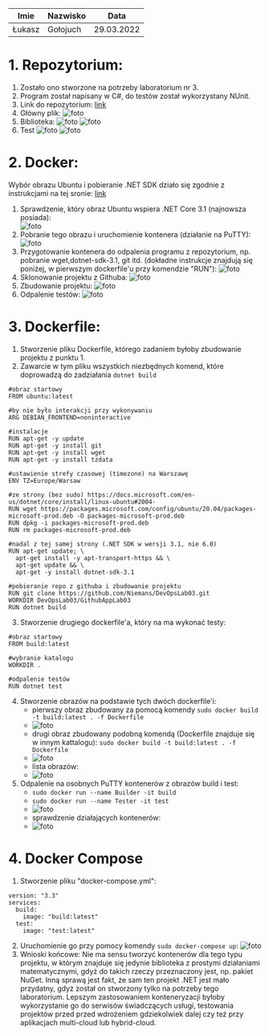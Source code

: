 | Imie   | Nazwisko   | Data       |
|--------|------------|------------|
| Łukasz | Gołojuch   | 29.03.2022 |

# 1. Repozytorium:
1. Zostało ono stworzone na potrzeby laboratorium nr 3.
2. Program został napisany w C#, do testów został wykorzystany NUnit.
3. Link do repozytorium: [link](https://github.com/Niemans/DevOpsLab03)
4. Główny plik:
![foto](./Screenshot_1.png)
5. Biblioteka:
![foto](./Screenshot_2.png)
![foto](./Screenshot_3.png)
6. Test
![foto](./Screenshot_4.png)
![foto](./Screenshot_5.png)

# 2. Docker:
Wybór obrazu Ubuntu i pobieranie .NET SDK działo się zgodnie z instrukcjami na tej sronie: [link](https://docs.microsoft.com/en-us/dotnet/core/install/linux-ubuntu)
1. Sprawdzenie, który obraz Ubuntu wspiera .NET Core 3.1 (najnowsza posiada):  
![foto](./Screenshot_6.png)
2. Pobranie tego obrazu i uruchomienie kontenera (działanie na PuTTY): 
![foto](./Screenshot_7.png)
3. Przygotowanie kontenera do odpalenia programu z repozytorium, np. pobranie wget,dotnet-sdk-3.1, git itd.
(dokładne instrukcje znajdują się poniżej, w pierwszym dockerfile'u przy komendzie "RUN"):
![foto](./Screenshot_8.png)
4. Sklonowanie projektu z Githuba:
![foto](./Screenshot_9.png)
5. Zbudowanie projektu:
![foto](./Screenshot_10.png)
6. Odpalenie testów:
![foto](./Screenshot_11.png)

# 3. Dockerfile:
1. Stworzenie pliku Dockerfile, którego zadaniem byłoby zbudowanie projektu z punktu 1.
2. Zawarcie w tym pliku wszystkich niezbędnych komend, które doprowadzą do zadziałania `dotnet build`

```
#obraz startowy
FROM ubuntu:latest

#by nie było interakcji przy wykonywaniu
ARG DEBIAN_FRONTEND=noninteractive

#instalacje
RUN apt-get -y update
RUN apt-get -y install git
RUN apt-get -y install wget
RUN apt-get -y install tzdata

#ustawienie strefy czasowej (timezone) na Warszawę
ENV TZ=Europe/Warsaw

#ze strony (bez sudo) https://docs.microsoft.com/en-us/dotnet/core/install/linux-ubuntu#2004-
RUN wget https://packages.microsoft.com/config/ubuntu/20.04/packages-microsoft-prod.deb -O packages-microsoft-prod.deb
RUN dpkg -i packages-microsoft-prod.deb
RUN rm packages-microsoft-prod.deb

#nadal z tej samej strony (.NET SDK w wersji 3.1, nie 6.0)
RUN apt-get update; \
  apt-get install -y apt-transport-https && \
  apt-get update && \
  apt-get -y install dotnet-sdk-3.1

#pobieranie repo z githuba i zbudowanie projektu
RUN git clone https://github.com/Niemans/DevOpsLab03.git
WORKDIR DevOpsLab03/GithubAppLab03
RUN dotnet build
```
3. Stworzenie drugiego dockerfile'a, który na ma wykonać testy:
```
#obraz startowy
FROM build:latest

#wybranie katalogu
WORKDIR .

#odpalenie testów
RUN dotnet test
```
4. Stworzenie obrazów na podstawie tych dwóch dockerfile'i:
    - pierwszy obraz zbudowany za pomocą komendy `sudo docker build -t build:latest . -f Dockerfile` 
    - ![foto](./Screenshot_12.png)
    - drugi obraz zbudowany podobną komendą (Dockerfile znajduje się w innym kattalogu): `sudo docker build -t build:latest . -f Dockerfile`
    - ![foto](./Screenshot_13.png)
    - lista obrazów:
    - ![foto](./Screenshot_14.png)
5. Odpalenie na osobnych PuTTY kontenerów z obrazów build i test:
    - `sudo docker run --name Builder -it build`
    - `sudo docker run --name Tester -it test`
    - ![foto](./Screenshot_15.png)
    - sprawdzenie działających kontenerów:
    - ![foto](./Screenshot_16.png)
# 4. Docker Compose
1. Stworzenie pliku "docker-compose.yml":
```
version: "3.3"
services:
  build:
    image: "build:latest"
  test:
    image: "test:latest"
```
2. Uruchomienie go przy pomocy komendy `sudo docker-compose up`:
![foto](./Screenshot_17.png)
3. Wnioski końcowe:
Nie ma sensu tworzyć kontenerów dla tego typu projektu, w którym znajduje się jedynie biblioteka z prostymi działaniami matematycznymi, gdyż do takich rzeczy przeznaczony jest, np. pakiet NuGet. Inną sprawą jest fakt, że sam ten projekt .NET jest mało przydatny, gdyż został on stworzony tylko na potrzeby tego laboratorium.
Lepszym zastosowaniem konteneryzacji byłoby wykorzystanie go do serwisów świadczących usługi, testowania projektów przed przed wdrożeniem gdziekolwiek dalej czy też przy aplikacjach multi-cloud lub hybrid-cloud.